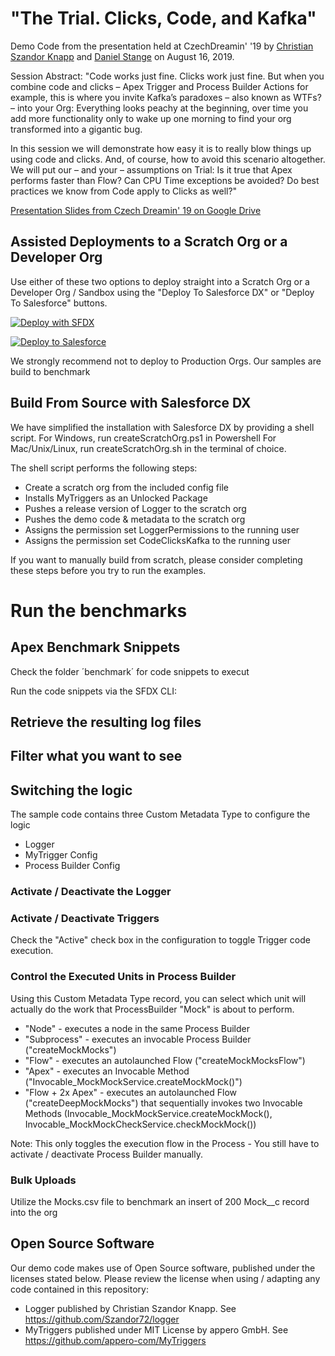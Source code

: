 # "The Trial. Clicks, Code, and Kafka"

Demo Code from the presentation held at CzechDreamin' '19 by [Christian Szandor Knapp](https//github.com/szandor72) and [Daniel Stange](https//github.com/dstdia) on August 16, 2019.

Session Abstract: "Code works just fine. Clicks work just fine. But when you combine code and clicks – Apex Trigger and Process Builder Actions for example, this is where you invite Kafka’s paradoxes – also known as WTFs? – into your Org: Everything looks peachy at the beginning, over time you add more functionality only to wake up one morning to find your org transformed into a gigantic bug.

In this session we will demonstrate how easy it is to really blow things up using code and clicks. And, of course, how to avoid this scenario altogether. We will put our – and your – assumptions on Trial: Is it true that Apex performs faster than Flow? Can CPU Time exceptions be avoided? Do best practices we know from Code apply to Clicks as well?"

[Presentation Slides from Czech Dreamin' 19 on Google Drive](https://drive.google.com/file/d/1WW71_U3nE1LPd3lETS-s5_Smucoxv3xs/view?usp=sharing) 

## Assisted Deployments to a Scratch Org or a Developer Org 

Use either of these two options to deploy straight into a Scratch Org or a Developer Org / Sandbox using the "Deploy To Salesforce DX" or "Deploy To Salesforce" buttons.

[![Deploy with SFDX](https://deploy-to-sfdx.com/dist/assets/images/DeployToSFDX.svg)](https://deploy-to-sfdx.com)

[![Deploy to Salesforce](https://raw.githubusercontent.com/afawcett/githubsfdeploy/master/src/main/webapp/resources/img/deploy.png)](https://githubsfdeploy.herokuapp.com/app/githubdeploy/dstdia/CzechDreamin19_Kafka
)

We strongly recommend not to deploy to Production Orgs. Our samples are build to benchmark 

## Build From Source with Salesforce DX 

We have simplified the installation with Salesforce DX by providing a shell script. 
For Windows, run createScratchOrg.ps1 in Powershell
For Mac/Unix/Linux, run createScratchOrg.sh in the terminal of choice.

The shell script performs the following steps:

* Create a scratch org from the included config file
* Installs MyTriggers as an Unlocked Package
* Pushes a release version of Logger to the scratch org
* Pushes the demo code & metadata to the scratch org
* Assigns the permission set LoggerPermissions to the running user
* Assigns the permission set CodeClicksKafka to the running user

If you want to manually build from scratch, please consider completing these steps before you try to run the examples. 

# Run the benchmarks

## Apex Benchmark Snippets
Check the folder ´benchmark´ for code snippets to execut

Run the code snippets via the SFDX CLI:

## Retrieve the resulting log files

## Filter what you want to see

## Switching the logic

The sample code contains three Custom Metadata Type to configure the logic
* Logger
* MyTrigger Config
* Process Builder Config

### Activate / Deactivate the Logger

### Activate / Deactivate Triggers

Check the "Active" check box in the configuration to toggle Trigger code execution.

### Control the Executed Units in Process Builder
Using this Custom Metadata Type record, you can select which unit will actually do the work that ProcessBuilder "Mock" is about to perform. 

* "Node" - executes a node in the same Process Builder
* "Subprocess" - executes an invocable Process Builder ("createMockMocks")
* "Flow" - executes an autolaunched Flow ("createMockMocksFlow")
* "Apex" - executes an Invocable Method ("Invocable_MockMockService.createMockMock()")
* "Flow + 2x Apex" - executes an autolaunched Flow ("createDeepMockMocks") that sequentially invokes two Invocable Methods  (Invocable_MockMockService.createMockMock(), Invocable_MockMockCheckService.checkMockMock()) 

Note: This only toggles the execution flow in the Process - You still have to activate / deactivate Process Builder manually.

### Bulk Uploads

Utilize the Mocks.csv file to benchmark an insert of 200 Mock__c record into the org

## Open Source Software

Our demo code makes use of Open Source software, published under the licenses stated below. Please review the license when using / adapting any code contained in this repository:

* Logger published by Christian Szandor Knapp. See https://github.com/Szandor72/logger
* MyTriggers published under MIT License by appero GmbH. See https://github.com/appero-com/MyTriggers


